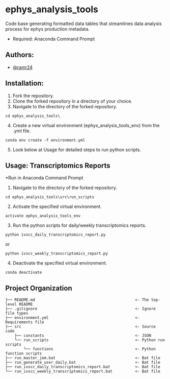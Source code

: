 # ephys_analysis_tools
Code base generating formatted data tables that streamlines data analysis process for ephys production metadata.
- Required: Anaconda Command Prompt

## Authors:
- [@ramr24](https://github.com/ramr24)

## Installation:
1) Fork the repository.
2) Clone the forked repository in a directory of your choice.
3) Navigate to the directory of the forked repository.
```
cd ephys_analysis_tools\
```
4) Create a new virtual environment (ephys_analysis_tools_env) from the .yml file. 
```
conda env create -f environment.yml
```
5) Look below at Usage for detailed steps to run python scripts.

## Usage: Transcriptomics Reports
*Run in Anaconda Command Prompt
1) Navigate to the directory of the forked repository.
```
cd ephys_analysis_tools\src\run_scripts
```
2) Activate the specified virtual environment.
```
activate ephys_analysis_tools_env
```
3) Run the python scripts for daily/weekly transcriptomics reports.
```
python ivscc_daily_transcriptomics_report.py
```
or
```
python ivscc_weekly_transcriptomics_report.py
```
4) Deactivate the specified virtual environment.
```
conda deactivate
```

## Project Organization
```
├── README.md                                            <- The top-level README
├── .gitignore                                           <- Ignore file types
├── environment.yml                                      <- Requirements file
├── src                                                  <- Source code
    ├── constants                                        <- JSON
    └── run_scripts                                      <- Python run scripts
        └── functions                                    <- Python function scripts
├── run_master_jem.bat                                   <- Bat file
├── run_generate_user_daily.bat                          <- Bat file
├── run_ivscc_daily_transcriptomics_report.bat           <- Bat file
└── run_ivscc_weekly_transcriptomics_report.bat          <- Bat file
```
